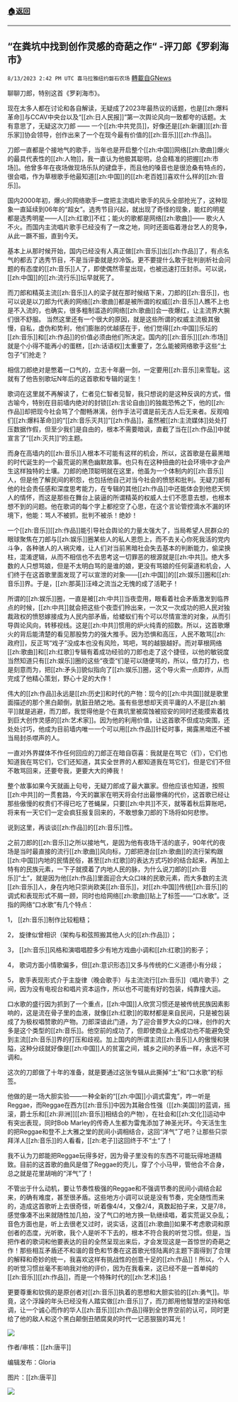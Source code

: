 ###  [:house:返回](README.md)
---


## “在粪坑中找到创作灵感的奇葩之作“ -评刀郎《罗刹海市》
`8/13/2023 2:42 PM UTC 喜马拉雅纽约磐石农场` [轉載自GNews](https://gnews.org/articles/1549388)

聊聊刀郎，特别这首《罗刹海市》。

现在太多人都在讨论和各自解读，无疑成了2023年最热议的话题，也是[[zh:爆料革命]]与CCAV中央台以及“[[zh:日人民报]]”第一次舆论风向一致都夸的话题。太有意思了，无疑这次刀郎 —— 一个[[zh:中共党员]]，好像还是[[zh:新疆]][[zh:音乐家]]协会领导，创作出来了一个在现今最有价值的[[zh:音乐]][[zh:作品]]。

刀郎一直都是个接地气的歌手，当年也是开启整个[[zh:中国]]网络[[zh:歌曲]]爆火的最具代表性的[[zh:人物]]，我一直认为他极其聪明，总会精准的把握[[zh:市场]]。他曾多年在夜场做现场乐队的键盘手，而且他的嗓音也是很沧桑有特点的，很会唱，作为草根歌手他最知道[[zh:中国]]的[[zh:老百姓]]喜欢什么样的[[zh:音乐]]。

国内2000年初，爆火的网络歌手一度把主流唱片歌手的风头全部抢光了，这种现象一直延续到06年的“超女”。选秀节目兴起，就出现了奇怪的现象，能红的明星都是选秀明星——人[[zh:红歌]]不红；能火的歌都是网络[[zh:歌曲]]—— 歌火人不火。而国内主流唱片歌手已经没有了一席之地，同时还面临着港台艺人的竞争，从此一蹶不振，直到今天。

基本上从那时候开始，国内已经没有人真正做[[zh:音乐]]出[[zh:作品]]了，有点名气的都去了选秀节目，不是当评委就是炒冷饭。更不要提什么敢于批判剖析社会问题的有态度的[[zh:音乐]]人了，即使偶然零星出现，也被迅速打压封杀。可以说，[[zh:中国]]的[[zh:流行乐]]坛早就死了。

而刀郎和精英主流[[zh:音乐]]人的梁子就在那时候结下来，刀郎的[[zh:音乐]]，也可以说是以刀郎为代表的网络[[zh:歌曲]]都是被所谓的权威[[zh:音乐]]人瞧不上也是不入流的，也确实，很多粗制滥造的网络[[zh:歌曲]]会一夜爆红，让主流界大腕们很不舒服。 当然这里还有一个很大的原因，就是这些所谓的权威主流极其傲慢，自私，虚伪和势利，他们膨胀的优越感在于，他们觉得[[zh:中国]]乐坛的[[zh:音乐]]和[[zh:作品]]的价值必须由他们所决定。国内的[[zh:音乐]][[zh:市场]]就是个小得不能再小的蛋糕，[[zh:话语权]]太重要了，怎么能被网络歌手这些“土包子”们抢走？

相信刀郎绝对是憋着一口气的，立志十年磨一剑，一定要用[[zh:音乐]]来雪耻。这就有了他告别歌坛N年后的这首歌和专辑的诞生！

歌词在这里就不再解读了，仁者见仁智者见智，我只想说的是这种反讽的方式，借古喻今，特别在目前墙内绝对的封锁[[zh:言论自由]]的独裁恐怖之下，他的[[zh:作品]]却把现今社会骂了个酣畅淋漓，创作手法可谓是前无古人后无来者。反观咱们[[zh:爆料革命]]的“[[zh:音乐灭共]]”[[zh:作品]]，虽然被[[zh:主流媒体]]处处打压数据作假，但至少我们是自由的，根本不需要暗讽，直截了当在[[zh:作品]]中就宣言了“[[zh:灭共]]“的主题。

而身在高墙内的[[zh:音乐]]人根本不可能有这样的机会，所以，这首歌是在最黑暗的时代诞生的一个最荒诞的黑色幽默故事。也只有在这种扭曲的社会环境中才会产生这样独特的土壤。刀郎的绝顶聪明就在这里，他虽为一个体制内的[[zh:音乐]]人，但是他了解民间的积怨，也包括他自己对当今社会的愤怒和批判。无疑刀郎有他的社会责任感和深度思考能力，在专辑的其他[[zh:作品]]中还能体会到他悲天悯人的情怀，而这是那些在舞台上装逼的所谓精英的权威人士们不愿意去想，也根本想不到的问题。他在歌词的每个字上都挖空了心思，在这个言论管控滴水不漏的环境下，他能：骂人不被抓，批判不被杀！绝妙！

一个[[zh:音乐]][[zh:作品]]能引导社会舆论的力量太强大了，当局希望人民群众的眼球聚焦在刀郎与[[zh:娱乐]]圈某些人的私人恩怨上，而不去关心你死我活的党内斗争，各种骇人的人祸灾难，让人们对当前黑暗社会失去基本的判断能力，偷梁换柱，混淆逻辑，从而不相信也不去思考这一切罪恶的根源就是[[zh:中共]]。绝大多数的人只想骂娘，但是不太明白骂的是谁的娘，更没有骂娘的任何渠道和机会，人们终于在这首歌里面发现了可以宣泄的对象——[[zh:中国]]的[[zh:娱乐]]圈和[[zh:音乐]]界。于是，[[zh:那英]]汪峰之流当之无愧的成了活靶子！

所谓的[[zh:娱乐]]圈，一直是被[[zh:中共]]当夜壶用，眼看着社会矛盾激发到临界点的时候，[[zh:中共]]就会把这些个夜壶们拎出来，一次又一次成功的把人民对独裁政权的愤怒嫁接成为人民内部矛盾，给蝼蚁们有个可以尽情宣泄的对象，从而引导舆论风向，转移视线。这是[[zh:中共]]惯用的炉火纯青的招数。所以，这首歌爆火的背后能清楚的看见那股势力的强大推手。因为恐惧和高压，人民不敢骂[[zh:政府]]，反正骂“戏子”没成本也没有风险，骂吧，骂的越狠越好。而对草根网络[[zh:歌曲]]和[[zh:红歌]]专辑有着成功经验的刀郎也走了这个捷径，以他的敏锐度当然知道只有[[zh:娱乐]]圈的这些“夜壶“们是可以随便骂的，所以，借力打力，也是刻意而为，把[[zh:矛头]]貌似指向了[[zh:娱乐]]圈，这个导火索一点即炸，从而完成了他精心策划，野心十足的大作！

伟大的[[zh:作品]]永远是[[zh:历史]]和时代的产物：现今的[[zh:中共国]]就是歌里面描述的那个黑白颠倒，肮脏丑陋之地。虽有些思想却天资平庸的人不是[[zh:躺平]]就是逃避，而刀郎，我觉得他是个在粪坑里被腐蚀被招安的同时还能摸索着找到巨大创作灵感的[[zh:艺术家]]。因为他的利用价值，让这首歌不但成功突围，还处处讨巧，他成为目前墙内唯一一个可以用[[zh:作品]]针砭时事，揭露黑暗还不被当局封杀噤声的人。

一直对外界媒体不作任何回应的刀郎正在暗自窃喜：我就是在骂它（们），它们也知道我在骂它们，它们还知道，其实全世界的人都知道我在骂它们，但是它们不但不敢骂回来，还要夸我，更要大大的捧我！

整个故事如果今天就画上句号，无疑刀郎成了最大赢家。但他应该也知道，按照[[zh:中共]]的一贯套路，今天的赢家在明天将会付出最惨痛的代价，这首歌已经让那些傲慢的权贵们不得已吃了苍蝇屎，只要[[zh:中共]]不灭，就等着秋后算账吧，将来有一天它们一定会疯狂报复回来的，不敢想象刀郎的下场将如何悲惨。

说到这里，再谈谈[[zh:作品]]的[[zh:音乐]]性。

之前刀郎的[[zh:音乐]]之所以接地气，是因为他有夜场干活的底子，90年代的夜场是当时最直接的流行[[zh:歌曲]]风向标，刀郎把港台[[zh:歌曲]]的流行架构跟[[zh:中国]]内地的民情民俗，甚至[[zh:红歌]]的表达方式巧妙的结合起来，再加上特有的民族元素，一下子就摸着了内地人民的脉，为什么说刀郎的[[zh:音乐]]“土”，就是因为他[[zh:作品]]里面迎合大众口味的民歌元素，而大多数的主流[[zh:音乐]]人，身在内地只崇尚欧美[[zh:音乐]]，对[[zh:中国]]传统[[zh:音乐]]的调式和表现形式不屑一顾，同时也给网络[[zh:歌曲]]贴上了标签——“口水歌”。泛指的网络“口水歌”有几个特点：

1，         [[zh:音乐]]制作比较粗糙；

2，         旋律似曾相识（架构与和弦照搬其他人火的[[zh:作品]]）；

3，         [[zh:音乐]]风格和演唱唱腔多少有地方戏曲小调和[[zh:红歌]]的影子；

4，         歌词方面小情歌偏多，但[[zh:意识形态]]又多与传统的仁义道德小有分歧；

5，         歌手表现形式介于主旋律（晚会歌手）与主流流行[[zh:音乐]]（唱片歌手）之间，因为没有电视台和唱片资本运作，所以也不可能有好的包装，纯靠撞大运。

口水歌的盛行因为抓到了一个重点，[[zh:中国]]人欣赏习惯还是被传统民族因素影响的，这是流在骨子里的血液，就像[[zh:红歌]]的取材都是来自民间，只是被包装成了为极权唱赞歌的产物。刀郎深谙此门道，为了迎合普罗大众的口味，创作的大多是这个类型的[[zh:音乐]]。他空前的成功了，但即使商业上再成功也不能避免受到主流[[zh:音乐]]界的打压和歧视。加上国内的所谓主流[[zh:音乐]]人的傲慢和狭隘，这种分歧就好像是[[zh:中国]]人的贫富之间，城乡之间的矛盾一样，永远不可调和。

这次的刀郎做了十年的准备，就是要通过这张专辑从此撕掉“土”和“口水歌”的标签。

他做的是一场大胆实验——一种全新的“[[zh:中国]]小调式雷鬼”，咋一听是Reggae，而Reggae在西方[[zh:音乐]]中因为其融合性强（[[zh:美国]]的蓝调，摇滚，爵士乐和[[zh:非洲]][[zh:音乐]]相结合的产物），在社会和[[zh:文化]]运动中有突出表现，同时Bob Marley的传奇人生都为雷鬼添加了神圣光环。今天活生生的把Reggae和登不上大雅之堂的民间小调相结合，这回“洋气”了吧？让那些只崇拜洋人[[zh:音乐]]的人看看，[[zh:老子]]这回终于不“土“了！

我不认为刀郎能把Reggae玩得多好，因为骨子里没有的东西不可能玩得地道精致。目前的这首歌的曲风是借了Reggae的壳儿，穿了个小马甲，管他合不合身，总之就是花里胡哨的“洋气”了！

不管出于什么动机，要让节奏性极强的Reggae和不强调节奏的民间小调结合起来，的确有难度，甚至很矛盾。这些地方小调可以说是没有节奏，完全随性而来的，造成这首歌听上去很奇怪，听着像4/4，又像2/4，真数起拍子来，又是7/8，感觉像凑不出来就随性加几拍，没了气口的地方换一轨继续唱，着实荒诞又杂乱；音色方面也是，听上去很老又过时，说实话，这首[[zh:歌曲]]如果不考虑歌词和原创者的态度，光听歌，我个人是听不下去的，根本不符合我的听觉习惯。但是，当把作者的歌词和他要表达的目的全然呈现出来后，才会发现这是一首惊世的奇葩之作！那些相互矛盾还不和谐的音色和节奏在这首歌光怪陆离的主题下面得到了合理的解释和奇妙的统一，我喜欢这样有挑战性的创意十足的[[zh:作品]]！所以，个人的听觉习惯丝毫不影响我对他的评价，因为在我看来，这已经不是一首单纯的[[zh:音乐]][[zh:作品]]，而是一个特殊时代的[[zh:艺术]]品！

更要尊重和钦佩的是原创者对[[zh:音乐]]执着的思想和大胆实验的[[zh:勇气]]。毕竟，这个浮躁的年头已经没有人踏实做[[zh:音乐]]了，而刀郎用他智慧的坚持和低调，让一个诚心而作的华人[[zh:音乐]][[zh:作品]]得到全世界空前的认可，同时更给了他的敌人和这个黑白颠倒丑陋腐臭的时代一记恶狠狠的耳光！


![](ipfs://QmYXD2cv1qXnVoaETAf5fzWpiHitdWuvrMh6cYcdm3yA6c?.png)


作者/审核：[[zh:唐平]]

编辑发布：Gloria

图片：[[zh:唐平]]


![](https://i.imgur.com/vfAtnQ8.jpg)



